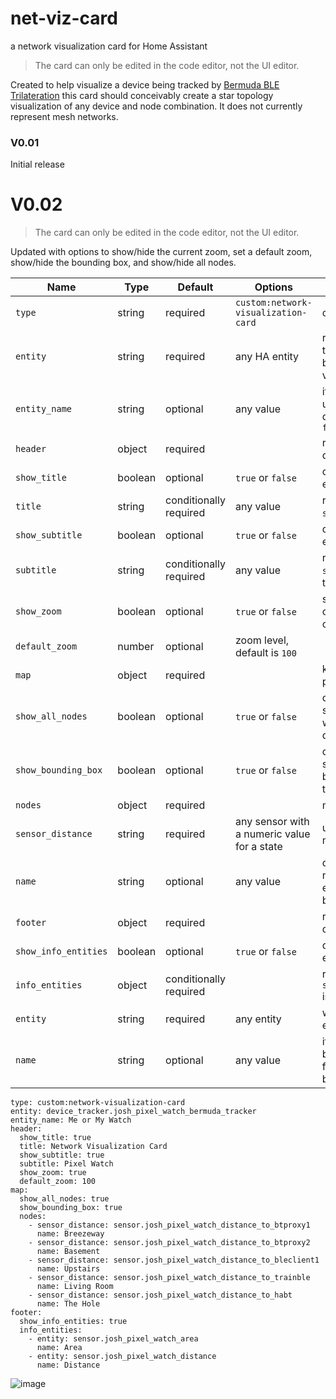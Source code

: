 # net-viz-card
a network visualization card for Home Assistant

> The card can only be edited in the code editor, not the UI editor.

Created to help visualize a device being tracked by [Bermuda BLE Trilateration](https://github.com/agittins/bermuda) this card should conceivably create a star topology visualization of any device and node combination. It does not currently represent mesh networks.

### V0.01
Initial release

# V0.02
> The card can only be edited in the code editor, not the UI editor.

Updated with options to show/hide the current zoom, set a default zoom, show/hide the bounding box, and show/hide all nodes.

| Name | Type | Default | Options | Description |
|------|------|---------|---------|-------------|
| `type` | string | required | `custom:network-visualization-card` | card type |
| `entity` | string | required | any HA entity | represents a tracked device, will be center of visualization |
| `entity_name` | string | optional | any value | if blank or undeclared will default to entity's `friendly_name`|
| `header` | object | required | | required to be declared |
| `show_title`| boolean | optional | `true` or `false` | defaults to false if excluded |
| `title` | string | conditionally required | any value | required if `show_title` is true |
| `show_subtitle`| boolean | optional | `true` or `false` | defaults to false if excluded |
| `subtitle` | string | conditionally required | any value | required if `show_subtitle` is true |
| `show_zoom` | boolean | optional | `true` or `false` | show/hide the current zoom level of the map |
| `default_zoom` | number | optional | zoom level, default is `100` |
| `map` | object | required | | kinda the whole point of the card |
| `show_all_nodes` | boolean | optional | `true` or `false` | defaults to true, show/hide nodes with invalid distances |
| `show_bounding_box` | boolean | optional | `true` or `false` | defaults to true, show/hide the bounding box for the map |
| `nodes` | object | required | | mapping block |
| `sensor_distance` | string | required | any sensor with a numeric value for a state | use `-` for the mapping sequence |
| `name` | string | optional | any value | defaults to friendly name of sensor if excluded or left blank |
| `footer` | object | required | | required to be declared |
| `show_info_entities` | boolean | optional | `true` or `false` | defaults to false if excluded |
| `info_entities` | object | conditionally required | | required if `show_info_entities` is true |
| `entity` | string | required | any entity | will display any entity's state |
| `name` | string | optional | any value | if excluded or left blank, entity's friendly name will be displayed |
```
type: custom:network-visualization-card
entity: device_tracker.josh_pixel_watch_bermuda_tracker
entity_name: Me or My Watch
header:
  show_title: true
  title: Network Visualization Card
  show_subtitle: true
  subtitle: Pixel Watch
  show_zoom: true
  default_zoom: 100
map:
  show_all_nodes: true
  show_bounding_box: true  
  nodes:
    - sensor_distance: sensor.josh_pixel_watch_distance_to_btproxy1
      name: Breezeway
    - sensor_distance: sensor.josh_pixel_watch_distance_to_btproxy2
      name: Basement
    - sensor_distance: sensor.josh_pixel_watch_distance_to_bleclient1
      name: Upstairs
    - sensor_distance: sensor.josh_pixel_watch_distance_to_trainble
      name: Living Room
    - sensor_distance: sensor.josh_pixel_watch_distance_to_habt
      name: The Hole
footer:
  show_info_entities: true
  info_entities:
    - entity: sensor.josh_pixel_watch_area
      name: Area
    - entity: sensor.josh_pixel_watch_distance
      name: Distance

```
![image](https://github.com/user-attachments/assets/7d6bfc0e-f7f1-4832-9b9a-e21d0c6dfa62)

